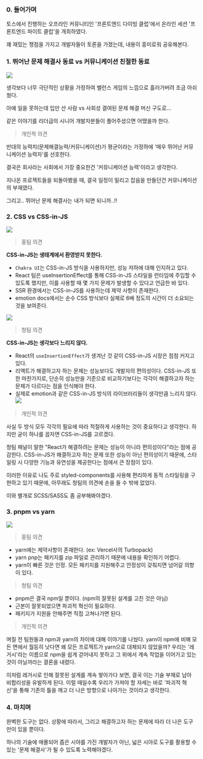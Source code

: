 ### 0. 들어가며

토스에서 진행하는 오프라인 커뮤니티인 '프론트엔드 다이빙 클럽'에서 온라인 세션 '프론트엔드 파이트 클럽'을 개최하였다.

꽤 재밌는 쟁점을 가지고 개발자들이 토론을 가졌는데, 내용이 흥미로워 공유해본다.

### 1. 뛰어난 문제 해결사 동료 vs 커뮤니케이션 친절한 동료

![](https://velog.velcdn.com/images/hayou/post/46a864cc-f943-4851-ab2a-4616934c8469/image.png)

생각보다 너무 극단적인 상황을 가정하여 밸런스 게임의 느낌으로 흘러가버려 조금 아쉬웠다.

아예 일을 못하는데 입만 산 사람 vs 사회성 결여된 문제 해결 머신 구도로...

같은 이야기를 리더급의 시니어 개발자분들이 풀어주셨으면 어땠을까 한다.

> 개인적 의견

반대의 능력치(문제해결능력/커뮤니케이션)가 평균이라는 가정하에 '매우 뛰어난 커뮤니케이션 능력자'를 선호한다.

결국은 회사라는 사회에서 가장 중요한건 '커뮤니케이션 능력'이라고 생각한다.

지나온 프로젝트들을 되돌아봤을 때, 결국 일정이 밀리고 잡음을 만들던건 커뮤니케이션의 부재였다.

그리고.. 뛰어난 문제 해결사는 내가 되면 되니까..!!

### 2. CSS vs CSS-in-JS

![](https://velog.velcdn.com/images/hayou/post/f8249af2-d008-4ed9-b338-e426372e301b/image.png)

> 홍팀 의견

**CSS-in-JS는 생태계에서 환영받지 못한다.**

- `Chakra UI`는 CSS-in-JS 방식을 사용하지만, 성능 저하에 대해 인지하고 있다.
- React 팀은 useInsertionEffect를 통해 CSS-in-JS 스타일을 런타임에 주입할 수 있도록 했지만, 이를 사용할 때 몇 가지 문제가 발생할 수 있다고 언급한 바 있다.
- SSR 환경에서는 CSS-in-JS를 사용하는데 제약 사항이 존재한다.
- emotion docs에서는 순수 CSS 방식보다 실제로 6배 정도의 시간이 더 소요되는 것을 보여준다.

![](https://velog.velcdn.com/images/hayou/post/535672b7-93a2-4dce-a067-702ab165657c/image.png)

> 청팀 의견

**CSS-in-JS는 생각보다 느리지 않다.**

- React의 `useInsertionEffect`가 생겨난 것 같이 CSS-in-JS 시장은 점점 커지고 있다.
- 리액트가 해결하고자 하는 문제는 성능보다도 개발자의 편의성이다. CSS-in-JS 또한 마찬가지로, 단순히 성능만을 기준으로 비교하기보다는 각각이 해결하고자 하는 문제가 다르다는 점을 인식해야 한다.
- 실제로 emotion과 같은 CSS-in-JS 방식의 라이브러리들이 생각만큼 느리지 않다.
  ![](https://velog.velcdn.com/images/hayou/post/8110db52-c7e0-49c8-a612-34d3e9af1b2e/image.png)

> 개인적 의견

사실 두 방식 모두 각각의 필요에 따라 적절하게 사용하는 것이 중요하다고 생각한다.
하지만 굳이 하나를 꼽자면 CSS-in-JS를 고르겠다.

청팀 패널이 말한 "React가 해결하려는 문제는 성능이 아니라 편의성이다"라는 점에 공감한다.
CSS-in-JS가 해결하고자 하는 문제 또한 성능이 아닌 편의성이기 때문에, 스타일링 시 다양한 기능과 유연성을 제공한다는 점에서 큰 장점이 있다.

이러한 이유로 나도 주로 styled-components를 사용해 편리하게 동적 스타일링을 구현하고 있기 때문에, 아무래도 청팀의 의견에 손을 들 수 밖에 없었다.

이와 별개로 SCSS/SASS도 좀 공부해봐야겠다.

### 3. pnpm vs yarn

![](https://velog.velcdn.com/images/hayou/post/f103fc4f-4447-4eb7-b19a-458c51184ba8/image.png)

> 홍팀 의견

- yarn에는 제약사항이 존재한다. (ex: Vercel사의 Turbopack)
- yarn pnp는 패키지를 zip 파일로 관리하기 때문에 내용을 확인하기 어렵다.
- yarn이 빠른 것은 인정. 모든 패키지를 지원해주고 안정성이 갖춰지면 넘어갈 의향이 있다.

> 청팀 의견

- pnpm은 결국 npm일 뿐이다. (npm의 잘못된 설계를 고친 것은 아님)
- 근본이 잘못되었으면 파괴적 혁신이 필요하다.
- 패키지가 지원을 안해주면 직접 고쳐나가면 된다.

> 개인적 의견

며칠 전 팀원들과 npm과 yarn의 차이에 대해 이야기를 나눴다.
yarn이 npm에 비해 모든 면에서 월등히 낫다면 왜 모든 프로젝트가 yarn으로 대체되지 않았을까?
우리는 '레거시'라는 이름으로 npm을 쉽게 걷어내지 못하고 그 위에서 계속 작업을 이어가고 있는 것이 아닐까라는 결론을 내렸다.

이처럼 레거시로 인해 잘못된 설계를 계속 쌓아가다 보면, 결국 이는 기술 부채로 남아 비합리성을 유발하게 된다.
이럴 때일수록 우리가 가져야 할 자세는 바로 '파괴적 혁신'을 통해 기존의 틀을 깨고 더 나은 방향으로 나아가는 것이라고 생각한다.

### 4. 마치며

완벽한 도구는 없다. 상황에 따라서, 그리고 해결하고자 하는 문제에 따라 더 나은 도구만이 있을 뿐이다.

하나의 기술에 매몰되어 좁은 시야를 가진 개발자가 아닌, 넓은 시야로 도구를 활용할 수 있는 '문제 해결사'가 될 수 있도록 노력해야겠다.
